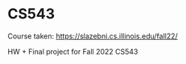 # CS543

Course taken: https://slazebni.cs.illinois.edu/fall22/

HW + Final project for Fall 2022 CS543
